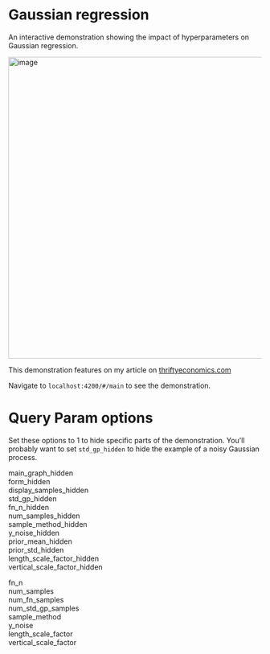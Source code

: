 # Gaussian regression
An interactive demonstration showing the impact of hyperparameters on Gaussian regression.

<img width="600" alt="image" src="https://user-images.githubusercontent.com/31538456/190895562-fee1b332-4d5b-482e-94cd-227d98bb2d3a.png">

This demonstration features on my article on [thriftyeconomics.com](https://www.thriftyeconomics.com/article/gaussian-regression)

Navigate to `localhost:4200/#/main` to see the demonstration.

# Query Param options
Set these options to 1 to hide specific parts of the demonstration. You'll probably want to set `std_gp_hidden` to hide the example of a noisy Gaussian process.

main_graph_hidden\
form_hidden\
display_samples_hidden\
std_gp_hidden\
fn_n_hidden\
num_samples_hidden\
sample_method_hidden\
y_noise_hidden\
prior_mean_hidden\
prior_std_hidden\
length_scale_factor_hidden\
vertical_scale_factor_hidden



fn_n\
num_samples\
num_fn_samples\
num_std_gp_samples\
sample_method\
y_noise\
length_scale_factor\
vertical_scale_factor
